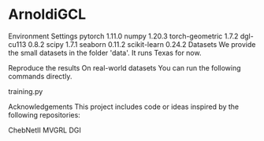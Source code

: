 # ArnoldiGCL

Environment Settings
pytorch 1.11.0
numpy 1.20.3
torch-geometric 1.7.2
dgl-cu113 0.8.2
scipy 1.7.1
seaborn 0.11.2
scikit-learn 0.24.2
Datasets
We provide the small datasets in the folder 'data'. It runs Texas for now.

Reproduce the results
On real-world datasets
You can run the following commands directly.

training.py

Acknowledgements
This project includes code or ideas inspired by the following repositories:

ChebNetII
MVGRL
DGI
